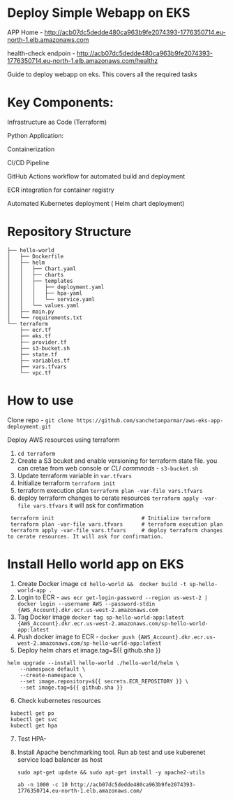# Deploy Simple Webapp on EKS 
APP Home - http://acb07dc5dedde480ca963b9fe2074393-1776350714.eu-north-1.elb.amazonaws.com

health-check endpoin -  http://acb07dc5dedde480ca963b9fe2074393-1776350714.eu-north-1.elb.amazonaws.com/healthz

Guide to deploy webapp on eks. This covers all the required tasks 
# Key Components:

 Infrastructure as Code (Terraform)
 
 Python Application:
 
 Containerization
 
 CI/CD Pipeline
 
 GitHub Actions workflow for automated build and deployment
 
 ECR integration for container registry
 
 Automated Kubernetes deployment ( Helm chart deployment) 

# Repository Structure

 
```├── README.md
├── hello-world
│   ├── Dockerfile
│   ├── helm
│   │   ├── Chart.yaml
│   │   ├── charts
│   │   ├── templates
│   │   │   ├── deployment.yaml
│   │   │   ├── hpa-yaml
│   │   │   └── service.yaml
│   │   └── values.yaml
│   ├── main.py
│   └── requirements.txt
└── terraform
    ├── ecr.tf
    ├── eks.tf
    ├── provider.tf
    ├── s3-bucket.sh
    ├── state.tf
    ├── variables.tf
    ├── vars.tfvars
    └── vpc.tf
```

# How to use 
 Clone repo  - `git clone https://github.com/sanchetanparmar/aws-eks-app-deployment.git`

  Deploy AWS resources using terraform 
 1. `cd terraform`
 2. Create a S3 bcuket and enable versioning for terraform state file. you can cretae from web console or *CLI commnads* - `s3-bucket.sh`
 3. Update terraform variable in `var.tfvars`
 4. Initialize terraform `terraform init`
 5. terraform execution plan   `terraform plan -var-file vars.tfvars`
 6. deploy terraform changes to cerate resources `terraform apply -var-file vars.tfvars`  it will ask for confirmation 

```
 terraform init                            # Initialize terraform
 terraform plan -var-file vars.tfvars      # terraform execution plan
 terraform apply -var-file vars.tfvars     # deploy terraform changes to cerate resources. It will ask for confirmation. 

```
# Install Hello world app on EKS 
1. Create Docker image `cd hello-world &&  docker build -t sp-hello-world-app .`
2. Login to ECR - `aws ecr get-login-password --region us-west-2 | docker login --username AWS --password-stdin {AWS_Account}.dkr.ecr.us-west-2.amazonaws.com`
3. Tag Docker image `docker tag sp-hello-world-app:latest {AWS_Account}.dkr.ecr.us-west-2.amazonaws.com/sp-hello-world-app:latest`
4. Push docker image to ECR - `docker push {AWS_Account}.dkr.ecr.us-west-2.amazonaws.com/sp-hello-world-app:latest`
5. Deploy helm chars
et image.tag=${{ github.sha }}
```
helm upgrade --install hello-world ./hello-world/helm \
    --namespace default \
    --create-namespace \
    --set image.repository=${{ secrets.ECR_REPOSITORY }} \
    --set image.tag=${{ github.sha }}
```

6.  Check kubernetes resources 
  ```
   kubectl get po 
   kubectl get svc 
   kubectl get hpa
```

7.  Test HPA-
   
   1. Install Apache benchmarking tool. Run ab test and use kuberenet service load balancer as host 
      ```
      sudo apt-get update && sudo apt-get install -y apache2-utils
 
      ab -n 1000 -c 10 http://acb07dc5dedde480ca963b9fe2074393-1776350714.eu-north-1.elb.amazonaws.com/
      ```
